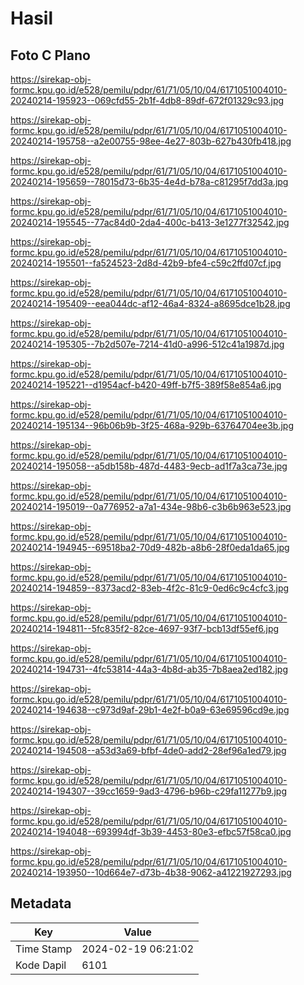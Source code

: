 # Hasil

## Foto C Plano

https://sirekap-obj-formc.kpu.go.id/e528/pemilu/pdpr/61/71/05/10/04/6171051004010-20240214-195923--069cfd55-2b1f-4db8-89df-672f01329c93.jpg

https://sirekap-obj-formc.kpu.go.id/e528/pemilu/pdpr/61/71/05/10/04/6171051004010-20240214-195758--a2e00755-98ee-4e27-803b-627b430fb418.jpg

https://sirekap-obj-formc.kpu.go.id/e528/pemilu/pdpr/61/71/05/10/04/6171051004010-20240214-195659--78015d73-6b35-4e4d-b78a-c81295f7dd3a.jpg

https://sirekap-obj-formc.kpu.go.id/e528/pemilu/pdpr/61/71/05/10/04/6171051004010-20240214-195545--77ac84d0-2da4-400c-b413-3e1277f32542.jpg

https://sirekap-obj-formc.kpu.go.id/e528/pemilu/pdpr/61/71/05/10/04/6171051004010-20240214-195501--fa524523-2d8d-42b9-bfe4-c59c2ffd07cf.jpg

https://sirekap-obj-formc.kpu.go.id/e528/pemilu/pdpr/61/71/05/10/04/6171051004010-20240214-195409--eea044dc-af12-46a4-8324-a8695dce1b28.jpg

https://sirekap-obj-formc.kpu.go.id/e528/pemilu/pdpr/61/71/05/10/04/6171051004010-20240214-195305--7b2d507e-7214-41d0-a996-512c41a1987d.jpg

https://sirekap-obj-formc.kpu.go.id/e528/pemilu/pdpr/61/71/05/10/04/6171051004010-20240214-195221--d1954acf-b420-49ff-b7f5-389f58e854a6.jpg

https://sirekap-obj-formc.kpu.go.id/e528/pemilu/pdpr/61/71/05/10/04/6171051004010-20240214-195134--96b06b9b-3f25-468a-929b-63764704ee3b.jpg

https://sirekap-obj-formc.kpu.go.id/e528/pemilu/pdpr/61/71/05/10/04/6171051004010-20240214-195058--a5db158b-487d-4483-9ecb-ad1f7a3ca73e.jpg

https://sirekap-obj-formc.kpu.go.id/e528/pemilu/pdpr/61/71/05/10/04/6171051004010-20240214-195019--0a776952-a7a1-434e-98b6-c3b6b963e523.jpg

https://sirekap-obj-formc.kpu.go.id/e528/pemilu/pdpr/61/71/05/10/04/6171051004010-20240214-194945--69518ba2-70d9-482b-a8b6-28f0eda1da65.jpg

https://sirekap-obj-formc.kpu.go.id/e528/pemilu/pdpr/61/71/05/10/04/6171051004010-20240214-194859--8373acd2-83eb-4f2c-81c9-0ed6c9c4cfc3.jpg

https://sirekap-obj-formc.kpu.go.id/e528/pemilu/pdpr/61/71/05/10/04/6171051004010-20240214-194811--5fc835f2-82ce-4697-93f7-bcb13df55ef6.jpg

https://sirekap-obj-formc.kpu.go.id/e528/pemilu/pdpr/61/71/05/10/04/6171051004010-20240214-194731--4fc53814-44a3-4b8d-ab35-7b8aea2ed182.jpg

https://sirekap-obj-formc.kpu.go.id/e528/pemilu/pdpr/61/71/05/10/04/6171051004010-20240214-194638--c973d9af-29b1-4e2f-b0a9-63e69596cd9e.jpg

https://sirekap-obj-formc.kpu.go.id/e528/pemilu/pdpr/61/71/05/10/04/6171051004010-20240214-194508--a53d3a69-bfbf-4de0-add2-28ef96a1ed79.jpg

https://sirekap-obj-formc.kpu.go.id/e528/pemilu/pdpr/61/71/05/10/04/6171051004010-20240214-194307--39cc1659-9ad3-4796-b96b-c29fa11277b9.jpg

https://sirekap-obj-formc.kpu.go.id/e528/pemilu/pdpr/61/71/05/10/04/6171051004010-20240214-194048--693994df-3b39-4453-80e3-efbc57f58ca0.jpg

https://sirekap-obj-formc.kpu.go.id/e528/pemilu/pdpr/61/71/05/10/04/6171051004010-20240214-193950--10d664e7-d73b-4b38-9062-a41221927293.jpg


## Metadata

| Key        | Value               |
| ---------- | ------------------- |
| Time Stamp | 2024-02-19 06:21:02 |
| Kode Dapil | 6101                |



